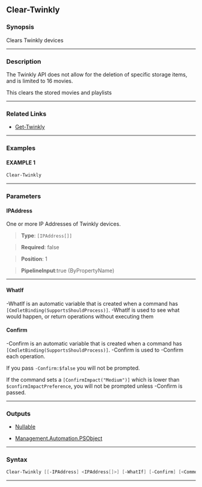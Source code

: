 Clear-Twinkly
-------------
### Synopsis
Clears Twinkly devices

---
### Description

The Twinkly API does not allow for the deletion of specific storage items, and is limited to 16 movies.

This clears the stored movies and playlists

---
### Related Links
* [Get-Twinkly](Get-Twinkly.md)



---
### Examples
#### EXAMPLE 1
```PowerShell
Clear-Twinkly
```

---
### Parameters
#### **IPAddress**

One or more IP Addresses of Twinkly devices.



> **Type**: ```[IPAddress[]]```

> **Required**: false

> **Position**: 1

> **PipelineInput**:true (ByPropertyName)



---
#### **WhatIf**
-WhatIf is an automatic variable that is created when a command has ```[CmdletBinding(SupportsShouldProcess)]```.
-WhatIf is used to see what would happen, or return operations without executing them
#### **Confirm**
-Confirm is an automatic variable that is created when a command has ```[CmdletBinding(SupportsShouldProcess)]```.
-Confirm is used to -Confirm each operation.
    
If you pass ```-Confirm:$false``` you will not be prompted.
    
    
If the command sets a ```[ConfirmImpact("Medium")]``` which is lower than ```$confirmImpactPreference```, you will not be prompted unless -Confirm is passed.

---
### Outputs
* [Nullable](https://learn.microsoft.com/en-us/dotnet/api/System.Nullable)


* [Management.Automation.PSObject](https://learn.microsoft.com/en-us/dotnet/api/System.Management.Automation.PSObject)




---
### Syntax
```PowerShell
Clear-Twinkly [[-IPAddress] <IPAddress[]>] [-WhatIf] [-Confirm] [<CommonParameters>]
```
---
